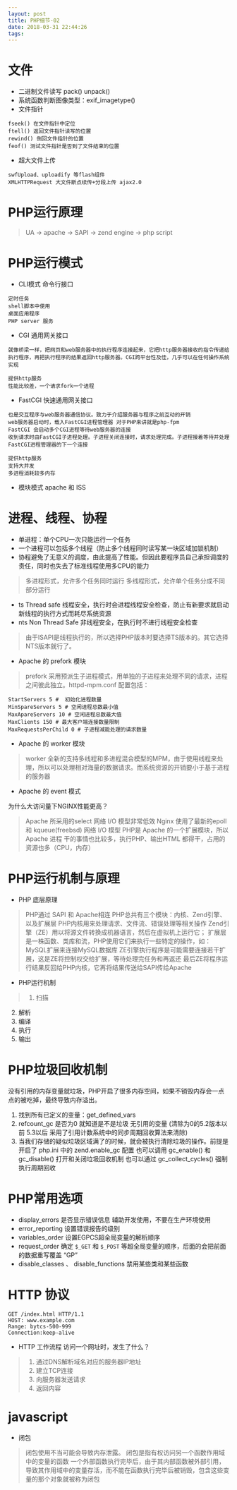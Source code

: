 ```yaml
---
layout: post
title: PHP细节-02
date: 2018-03-31 22:44:26
tags:
---
```


# 文件
* 二进制文件读写 pack() unpack()
* 系统函数判断图像类型：exif_imagetype()
* 文件指针
```
fseek() 在文件指针中定位
ftell() 返回文件指针读写的位置
rewind() 倒回文件指针的位置
feof() 测试文件指针是否到了文件结束的位置
```

* 超大文件上传
```
swfUpload、uploadify 等flash组件
XMLHTTPRequest 大文件断点续传+分段上传 ajax2.0
```

# PHP运行原理
>UA -> apache -> SAPI -> zend engine -> php script

# PHP运行模式
* CLI模式 命令行接口
```
定时任务
shell脚本中使用
桌面应用程序
PHP server 服务
```

* CGI 通用网关接口
```
就像桥梁一样，把网页和web服务器中的执行程序连接起来，它把http服务器接收的指令传递给执行程序，再把执行程序的结果返回http服务器。CGI跨平台性及佳，几乎可以在任何操作系统实现

提供http服务
性能比较差，一个请求fork一个进程
```

* FastCGI 快速通用网关接口
```
也是交互程序与web服务器通信协议。致力于介绍服务器与程序之前互动的开销
web服务器启动时，载入FastCGI进程管理器 对于PHP来讲就是php-fpm
FastCGI 会启动多个CGI进程等待web服务器的连接
收到请求时由FastCGI子进程处理。子进程关闭连接时，请求处理完成。子进程接着等待并处理FastCGI进程管理器的下一个连接

提供http服务
支持大并发
多进程消耗较多内存
```

* 模块模式 apache 和 ISS


# 进程、线程、协程
* 单进程：单个CPU一次只能运行一个任务
* 一个进程可以包括多个线程（防止多个线程同时读写某一块区域加锁机制）
* 协程避免了无意义的调度，由此提高了性能。但因此要程序员自己承担调度的责任，同时也失去了标准线程使用多CPU的能力

> 多进程形式，允许多个任务同时运行
> 多线程形式，允许单个任务分成不同部分运行

* ts Thread safe 线程安全，执行时会进程线程安全检查，防止有新要求就启动新线程的执行方式而耗尽系统资源
* nts Non Thread Safe 非线程安全，在执行时不进行线程安全检查

> 由于ISAPI是线程执行的，所以选择PHP版本时要选择TS版本的。其它选择NTS版本就行了。

* Apache 的 prefork 模块
> prefork 采用预派生子进程模式，用单独的子进程来处理不同的请求，进程之间彼此独立。httpd-mpm.conf 配置包括：
``` 
StartServers 5 #  初始化进程数量
MinSpareServers 5 # 空闲进程总数最小值
MaxApareServers 10 # 空闲进程总数最大值
MaxClients 150 # 最大客户端连接数量限制
MaxRequestsPerChild 0 # 子进程减能处理的请求数量
```

* Apache 的 worker 模块
> worker 全新的支持多线程和多进程混合模型的MPM，由于使用线程来处理，所以可以处理相对海量的数据请求。而系统资源的开销要小于基于进程的服务器

* Apache 的 event 模式


为什么大访问量下NGINX性能更高？
> Apache 所采用的select 网络 I/O 模型非常低效
> Nginx 使用了最新的epoll 和 kqueue(freebsd) 网络 I/O 模型
> PHP是 Apache 的一个扩展模块，所以Apache 进程 干的事情也比较多，执行PHP、输出HTML 都得干，占用的资源也多（CPU，内存）

# PHP运行机制与原理
* PHP 底层原理
> PHP通过 SAPI 和 Apache相连
PHP总共有三个模块：内核、Zend引擎、以及扩展层
PHP内核用来处理请求、文件流、错误处理等相关操作
Zend引擎（ZE）用以将源文件转换成机器语言，然后在虚拟机上运行它；
扩展层是一株函数、类库和流，PHP使用它们来执行一些特定的操作，如：MySQL扩展来连接MySQL数据库
ZE引擎执行程序是可能需要连接若干扩展，这是ZE将控制权交给扩展，等待处理完任务和再返还
最后ZE将程序运行结果反回给PHP内核，它再将结果传送给SAPI传给Apache

* PHP运行机制
>1. 扫描
2. 解析
3. 编译
4. 执行
5. 输出

# PHP垃圾回收机制
没有引用的内存变量就垃圾，PHP开启了很多内存空间，如果不销毁内存会一点点的被吃掉，最终导致内存溢出。
1. 找到所有已定义的变量：get_defined_vars
2. refcount_gc 是否为0 就知道是不是垃圾 无引用的变量 (清除为0的5.2版本以前   5.3以后 采用了引用计数系统中的同步周期回收算法来清除)
3. 当我们存储的疑似垃圾区域满了的时候，就会被执行清除垃圾的操作。前提是开启了 php.ini 中的 zend.enable_gc 配置 也可以调用 gc_enable() 和 gc_disable() 打开和关闭垃圾回收机制  也可以通过 gc_collect_cycles() 强制执行周期回收 

# PHP常用选项
* display_errors 是否显示错误信息 辅助开发使用，不要在生产环境使用
* error_reporting 设置错误报告的级别
* variables_order 设置EGPCS超全局变量的解析顺序
* request_order 确定 `$_GET` 和 `$_POST` 等超全局变量的顺序，后面的会把前面的数据重写覆盖   “GP”
* disable_classes 、 disable_functions 禁用某些类和某些函数


# HTTP 协议
```
GET /index.html HTTP/1.1
HOST: www.example.com
Range: bytcs-500-999
Connection:keep-alive
```

* HTTP 工作流程
访问一个网址时，发生了什么？
>1. 通过DNS解析域名对应的服务器IP地址
>2. 建立TCP连接
>3. 向服务器发送请求
>4. 返回内容

# javascript
* 闭包
>闭包使用不当可能会导致内存泄露。
>闭包是指有权访问另一个函数作用域中的变量的函数
>一个外部函数执行完毕后，由于其内部函数被外部引用，导致其作用域中的变量存活，而不能在函数执行完毕后被销毁，包含这些变量的那个对象就被称为闭包

 




























